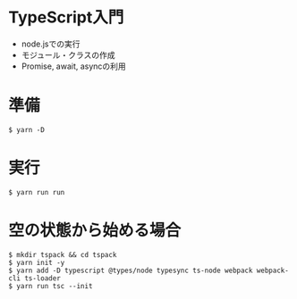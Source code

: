 # TypeScript入門

* node.jsでの実行
* モジュール・クラスの作成
* Promise, await, asyncの利用

# 準備

    $ yarn -D

# 実行

    $ yarn run run

# 空の状態から始める場合

	$ mkdir tspack && cd tspack
	$ yarn init -y
	$ yarn add -D typescript @types/node typesync ts-node webpack webpack-cli ts-loader
	$ yarn run tsc --init

